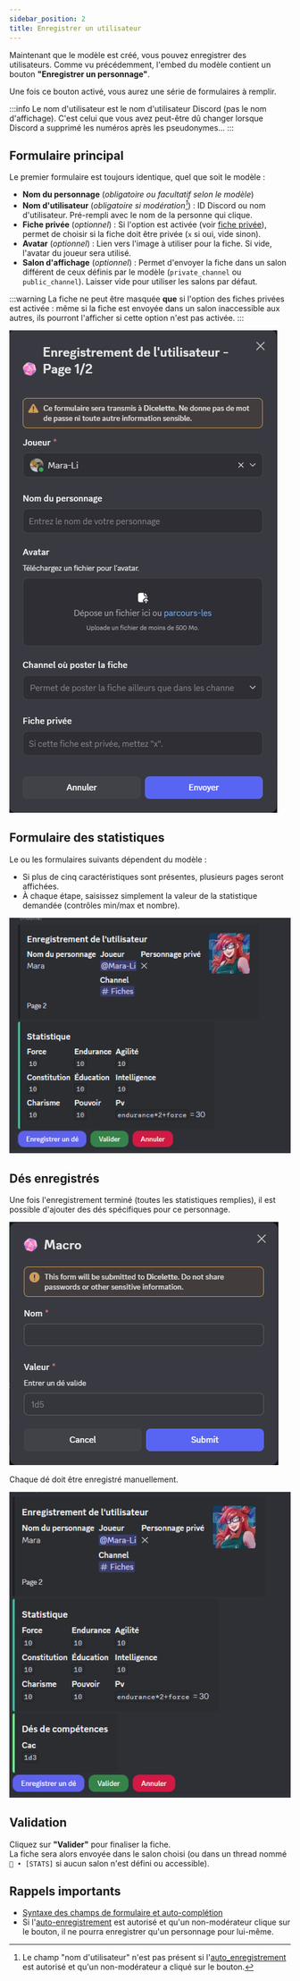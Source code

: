 ```yaml
---
sidebar_position: 2
title: Enregistrer un utilisateur
---
```


Maintenant que le modèle est créé, vous pouvez enregistrer des utilisateurs. Comme vu précédemment, l'embed du modèle contient un bouton **"Enregistrer un personnage"**.

Une fois ce bouton activé, vous aurez une série de formulaires à remplir.

:::info
Le nom d'utilisateur est le nom d'utilisateur Discord (pas le nom d'affichage). C'est celui que vous avez peut-être dû changer lorsque Discord a supprimé les numéros après les pseudonymes...
:::

## Formulaire principal

Le premier formulaire est toujours identique, quel que soit le modèle :

- **Nom du personnage** (*obligatoire ou facultatif selon le modèle*)  
- **Nom d'utilisateur** (*obligatoire si modération[^2]*) : ID Discord ou nom d'utilisateur. Pré-rempli avec le nom de la personne qui clique.  
- **Fiche privée** (*optionnel*) : Si l'option est activée (voir [fiche privée](./model/index.md#prochaines-étapes)), permet de choisir si la fiche doit être privée (`x` si oui, vide sinon).  
- **Avatar** (*optionnel*) : Lien vers l'image à utiliser pour la fiche. Si vide, l'avatar du joueur sera utilisé.
- **Salon d'affichage** (*optionnel*) : Permet d'envoyer la fiche dans un salon différent de ceux définis par le modèle (`private_channel` ou `public_channel`). Laisser vide pour utiliser les salons par défaut.

:::warning
La fiche ne peut être masquée **que** si l'option des fiches privées est activée : même si la fiche est envoyée dans un salon inaccessible aux autres, ils pourront l'afficher si cette option n'est pas activée.
:::

![Page_1](/assets/register/register_user_P1.png)

## Formulaire des statistiques

Le ou les formulaires suivants dépendent du modèle :  
- Si plus de cinq caractéristiques sont présentes, plusieurs pages seront affichées.
- À chaque étape, saisissez simplement la valeur de la statistique demandée (contrôles min/max et nombre).

![fin embed](/assets/register/fin_stat.png)

## Dés enregistrés

Une fois l'enregistrement terminé (toutes les statistiques remplies), il est possible d'ajouter des dés spécifiques pour ce personnage.

![modal_dice](/assets/register/add_dice.png)

Chaque dé doit être enregistré manuellement.

![fin](/assets/register/fin_embed.png)

## Validation

Cliquez sur **"Valider"** pour finaliser la fiche.  
La fiche sera alors envoyée dans le salon choisi (ou dans un thread nommé `📝 • [STATS]` si aucun salon n'est défini ou accessible).

## Rappels importants

- [Syntaxe des champs de formulaire et auto-complétion](../introduction/format.md)
- Si l'[auto-enregistrement](../config/self_registration.md) est autorisé et qu'un non-modérateur clique sur le bouton, il ne pourra enregistrer qu'un personnage pour lui-même.

[^1]: Il est possible d'utiliser un forum, qui créera automatiquement un post pour le personnage. Le joueur (ainsi que les administrateurs) seront mentionnés dans le post. 
[^2]: Le champ "nom d'utilisateur" n'est pas présent si l'[auto_enregistrement](../config/self_registration.md) est autorisé et qu'un non-modérateur a cliqué sur le bouton.
